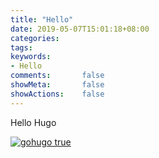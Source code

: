 ```yaml
---
title: "Hello"
date: 2019-05-07T15:01:18+08:00
categories:
tags:
keywords:
- Hello
comments:       false
showMeta:       false
showActions:    false
---
```

Hello Hugo
<!--more-->
[![gohugo true](/imgs/hello/gohugoio.png)](https://gohugo.io/)
